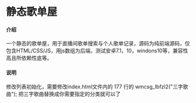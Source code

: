 # 静态歌单屋

#### 介绍
一个静态的歌单屋，用于直播间歌单搜索与个人歌单记录，源码为纯前端源码，仅包含HTML/CSS/JS，用js数组为后端，测试安卓7.1，10，windons10等，兼容性高且所依赖性底等。


#### 说明
修改列表初始化，需要修改index.html文件内的 177 行的 wmcsg_lbfzl2("三字歌曲"); 把三字歌曲替换成你需要指定的分类就可以了




